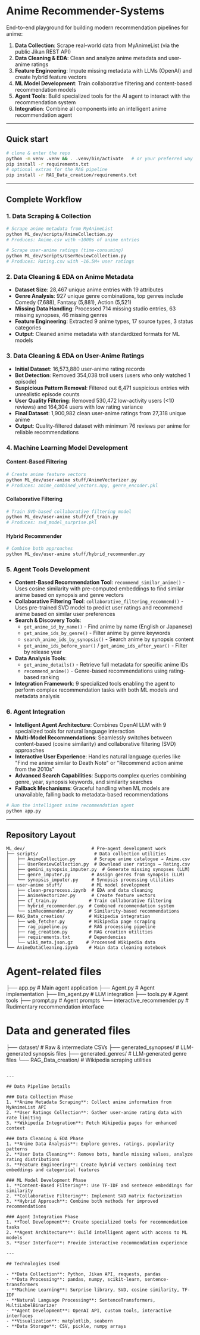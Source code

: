 # Anime Recommender-Systems

End-to-end playground for building modern recommendation pipelines for anime:

1. **Data Collection**: Scrape real-world data from MyAnimeList (via the public Jikan REST API)
2. **Data Cleaning & EDA**: Clean and analyze anime metadata and user-anime ratings
3. **Feature Engineering**: Impute missing metadata with LLMs (OpenAI) and create hybrid feature vectors
4. **ML Model Development**: Train collaborative filtering and content-based recommendation models
5. **Agent Tools**: Build specialized tools for the AI agent to interact with the recommendation system
6. **Integration**: Combine all components into an intelligent anime recommendation agent

---

## Quick start

```bash
# clone & enter the repo
python -m venv .venv && . .venv/bin/activate   # or your preferred way
pip install -r requirements.txt
# optional extras for the RAG pipeline
pip install -r RAG_Data_creation/requirements.txt
```

---

## Complete Workflow

### 1. Data Scraping & Collection
```bash
# Scrape anime metadata from MyAnimeList
python ML_dev/scripts/AnimeCollection.py
# Produces: Anime.csv with ~1000s of anime entries

# Scrape user-anime ratings (time-consuming)
python ML_dev/scripts/UserReviewCollection.py  
# Produces: Rating.csv with ~16.5M+ user ratings
```

### 2. Data Cleaning & EDA on Anime Metadata
- **Dataset Size**: 28,467 unique anime entries with 19 attributes
- **Genre Analysis**: 927 unique genre combinations, top genres include Comedy (7,688), Fantasy (5,881), Action (5,521)
- **Missing Data Handling**: Processed 714 missing studio entries, 63 missing synopses, 46 missing genres
- **Feature Engineering**: Extracted 9 anime types, 17 source types, 3 status categories
- **Output**: Cleaned anime metadata with standardized formats for ML models

### 3. Data Cleaning & EDA on User-Anime Ratings
- **Initial Dataset**: 16,573,880 user-anime rating records
- **Bot Detection**: Removed 354,038 troll users (users who only watched 1 episode)
- **Suspicious Pattern Removal**: Filtered out 6,471 suspicious entries with unrealistic episode counts
- **User Quality Filtering**: Removed 530,472 low-activity users (<10 reviews) and 164,304 users with low rating variance
- **Final Dataset**: 1,900,982 clean user-anime ratings from 27,318 unique anime
- **Output**: Quality-filtered dataset with minimum 76 reviews per anime for reliable recommendations

### 4. Machine Learning Model Development

#### Content-Based Filtering
```bash
# Create anime feature vectors
python ML_dev/user-anime stuff/AnimeVectorizer.py
# Produces: anime_combined_vectors.npy, genre_encoder.pkl
```

#### Collaborative Filtering
```bash
# Train SVD-based collaborative filtering model
python ML_dev/user-anime stuff/cf_train.py
# Produces: svd_model_surprise.pkl
```

#### Hybrid Recommender
```bash
# Combine both approaches
python ML_dev/user-anime stuff/hybrid_recommender.py
```

### 5. Agent Tools Development
- **Content-Based Recommendation Tool**: `recommend_similar_anime()` - Uses cosine similarity with pre-computed embeddings to find similar anime based on synopsis and genre vectors
- **Collaborative Filtering Tool**: `collaborative_filtering_recommend()` - Uses pre-trained SVD model to predict user ratings and recommend anime based on similar user preferences
- **Search & Discovery Tools**: 
  - `get_anime_id_by_name()` - Find anime by name (English or Japanese)
  - `get_anime_ids_by_genre()` - Filter anime by genre keywords
  - `search_anime_ids_by_synopsis()` - Search anime by synopsis content
  - `get_anime_ids_before_year()` / `get_anime_ids_after_year()` - Filter by release year
- **Data Analysis Tools**: 
  - `get_anime_details()` - Retrieve full metadata for specific anime IDs
  - `recommend_anime()` - Genre-based recommendations using rating-based ranking
- **Integration Framework**: 9 specialized tools enabling the agent to perform complex recommendation tasks with both ML models and metadata analysis

### 6. Agent Integration
- **Intelligent Agent Architecture**: Combines OpenAI LLM with 9 specialized tools for natural language interaction
- **Multi-Model Recommendations**: Seamlessly switches between content-based (cosine similarity) and collaborative filtering (SVD) approaches
- **Interactive User Experience**: Handles natural language queries like "Find me anime similar to Death Note" or "Recommend action anime from the 2010s"
- **Advanced Search Capabilities**: Supports complex queries combining genre, year, synopsis keywords, and similarity searches
- **Fallback Mechanisms**: Graceful handling when ML models are unavailable, falling back to metadata-based recommendations
```bash
# Run the intelligent anime recommendation agent
python app.py
```

---

## Repository Layout

```
ML_dev/                         # Pre-agent development work
├── scripts/                     # Data collection utilities
│   ├── AnimeCollection.py       # Scrape anime catalogue → Anime.csv
│   ├── UserReviewCollection.py  # Download user ratings → Rating.csv
│   ├── gemini_synopsis_imputer.py  # Generate missing synopses (LLM)
│   ├── genre_imputer.py        # Assign genres from synopsis (LLM)
│   └── synopsis_imputer.py     # Synopsis processing utilities
├── user-anime stuff/           # ML model development
│   ├── clean-preprocess.ipynb  # EDA and data cleaning
│   ├── AnimeVectorizer.py      # Create feature vectors
│   ├── cf_train.py            # Train collaborative filtering
│   ├── hybrid_recommender.py  # Combined recommendation system
│   └── simRecommender.py      # Similarity-based recommendations
├── RAG_Data_creation/         # Wikipedia integration
│   ├── web_fetcher.py         # Wikipedia page scraping
│   ├── rag_pipeline.py        # RAG processing pipeline
│   ├── rag_creation.py        # RAG creation utilities
│   ├── requirements.txt       # Dependencies
│   └── wiki_meta.json.gz     # Processed Wikipedia data
└── AnimeDataCleaning.ipynb    # Main data cleaning notebook
```

# Agent-related files
├── app.py                      # Main agent application
├── Agent.py                    # Agent implementation
├── llm_agent.py               # LLM integration
├── tools.py                    # Agent tools
├── prompt.py                   # Agent prompts
└── interactive_recommender.py  # Rudimentary recommendation interface

# Data and generated files
├── dataset/                    # Raw & intermediate CSVs
├── generated_synopses/         # LLM-generated synopsis files
├── generated_genres/           # LLM-generated genre files
└── RAG_Data_creation/         # Wikipedia scraping utilities
```

---

## Data Pipeline Details

### Data Collection Phase
1. **Anime Metadata Scraping**: Collect anime information from MyAnimeList API
2. **User Ratings Collection**: Gather user-anime rating data with rate limiting
3. **Wikipedia Integration**: Fetch Wikipedia pages for enhanced context

### Data Cleaning & EDA Phase
1. **Anime Data Analysis**: Explore genres, ratings, popularity patterns
2. **User Data Cleaning**: Remove bots, handle missing values, analyze rating distributions
3. **Feature Engineering**: Create hybrid vectors combining text embeddings and categorical features

### ML Model Development Phase
1. **Content-Based Filtering**: Use TF-IDF and sentence embeddings for similarity
2. **Collaborative Filtering**: Implement SVD matrix factorization
3. **Hybrid Approach**: Combine both methods for improved recommendations

### Agent Integration Phase
1. **Tool Development**: Create specialized tools for recommendation tasks
2. **Agent Architecture**: Build intelligent agent with access to ML models
3. **User Interface**: Provide interactive recommendation experience

---

## Technologies Used

- **Data Collection**: Python, Jikan API, requests, pandas
- **Data Processing**: pandas, numpy, scikit-learn, sentence-transformers
- **Machine Learning**: Surprise library, SVD, cosine similarity, TF-IDF
- **Natural Language Processing**: SentenceTransformers, MultiLabelBinarizer
- **Agent Development**: OpenAI API, custom tools, interactive interfaces
- **Visualization**: matplotlib, seaborn
- **Data Storage**: CSV, pickle, numpy arrays
